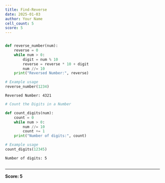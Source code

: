 ```yaml
---
title: Find-Reverse
date: 2025-01-03
author: Your Name
cell_count: 5
score: 5
---
```


```python

```


```python
def reverse_number(num):
    reverse = 0
    while num > 0:
        digit = num % 10
        reverse = reverse * 10 + digit
        num //= 10
    print("Reversed Number:", reverse)

# Example usage
reverse_number(1234)

```

    Reversed Number: 4321



```python
# Count the Digits in a Number
```


```python
def count_digits(num):
    count = 0
    while num > 0:
        num //= 10
        count += 1
    print("Number of digits:", count)

# Example usage
count_digits(12345)
```

    Number of digits: 5



```python

```


---
**Score: 5**
